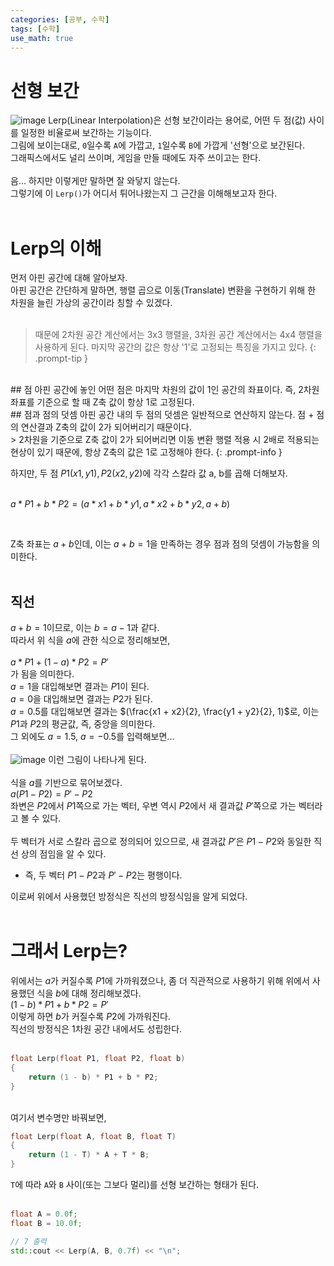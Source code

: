 ```yaml
---
categories: [공부, 수학]
tags: [수학]
use_math: true
---
```

# 선형 보간
![image](https://github.com/Time-of/Time-of.github.io/assets/83389425/5eb1b0c8-4d15-4f33-a0a1-8a0a89839f78)
Lerp(Linear Interpolation)은 선형 보간이라는 용어로, 어떤 두 점(값) 사이를 일정한 비율로써 보간하는 기능이다.  
그림에 보이는대로, `0`일수록 `A`에 가깝고, `1`일수록 `B`에 가깝게 '선형'으로 보간된다.  
그래픽스에서도 널리 쓰이며, 게임을 만들 때에도 자주 쓰이고는 한다.  
<br>
음... 하지만 이렇게만 말하면 잘 와닿지 않는다.  
그렇기에 이 `Lerp()`가 어디서 튀어나왔는지 그 근간을 이해해보고자 한다.  
<br>

# Lerp의 이해
먼저 아핀 공간에 대해 알아보자.  
아핀 공간은 간단하게 말하면, 행렬 곱으로 이동(Translate) 변환을 구현하기 위해 한 차원을 늘린 가상의 공간이라 칭할 수 있겠다.  
<br>

> 때문에 2차원 공간 계산에서는 3x3 행렬을, 3차원 공간 계산에서는 4x4 행렬을 사용하게 된다. 
> 마지막 공간의 값은 항상 '1'로 고정되는 특징을 가지고 있다.
{: .prompt-tip }
<br>
## 점
아핀 공간에 놓인 어떤 점은 마지막 차원의 값이 1인 공간의 좌표이다.  
즉, 2차원 좌표를 기준으로 할 때 Z축 값이 항상 1로 고정된다.  
<br>
## 점과 점의 덧셈
아핀 공간 내의 두 점의 덧셈은 일반적으로 연산하지 않는다.  
점 + 점의 연산결과 Z축의 값이 2가 되어버리기 때문이다.  
<br>
> 2차원을 기준으로 Z축 값이 2가 되어버리면 이동 변환 행렬 적용 시 2배로 적용되는 현상이 있기 때문에, 항상 Z축의 값은 1로 고정해야 한다.
{: .prompt-info }
<br>

하지만, 두 점 $P1(x1, y1), P2(x2, y2)$에 각각 스칼라 값 a, b를 곱해 더해보자.  
<br>

$a*P1+b*P2 = (a*x1+b*y1, a*x2+b*y2, a + b)$  

<br>

Z축 좌표는 $a+b$인데, 이는 $a+b=1$을 만족하는 경우 점과 점의 덧셈이 가능함을 의미한다.  
<br>
## 직선
$a + b = 1$이므로, 이는 $b = a - 1$과 같다.  
따라서 위 식을 $a$에 관한 식으로 정리해보면,  
<br>
$a * P1 + (1 - a) * P2 = P'$
<br>
가 됨을 의미한다.  
$a = 1$을 대입해보면 결과는 $P1$이 된다.  
$a = 0$을 대입해보면 결과는 $P2$가 된다.  
$a = 0.5$를 대입해보면 결과는 $(\frac{x1 + x2}{2}, \frac{y1 + y2}{2}, 1)$로, 이는 $P1$과 $P2$의 평균값, 즉, 중앙을 의미한다.  
그 외에도 $a = 1.5$, $a = -0.5$를 입력해보면...  
<br>
![image](https://github.com/Time-of/Time-of.github.io/assets/83389425/39f1037a-9950-4716-bb09-4bab1150e828)
이런 그림이 나타나게 된다.  
<br>
식을 $a$를 기반으로 묶어보겠다.  
$a(P1-P2) = P'-P2$  
좌변은 $P2$에서 $P1$쪽으로 가는 벡터, 우변 역시 $P2$에서 새 결과값 $P'$쪽으로 가는 벡터라고 볼 수 있다.  
<br>
두 벡터가 서로 스칼라 곱으로 정의되어 있으므로, 새 결과값 $P'$은 $P1-P2$와 동일한 직선 상의 점임을 알 수 있다.  
- 즉, 두 벡터 $P1-P2$과 $P'-P2$는 평행이다.  

이로써 위에서 사용했던 방정식은 직선의 방정식임을 알게 되었다.  
<br>

# 그래서 Lerp는?
위에서는 $a$가 커질수록 $P1$에 가까워졌으나, 좀 더 직관적으로 사용하기 위해 위에서 사용했던 식을 $b$에 대해 정리해보겠다.  
$(1 - b) * P1 + b * P2 = P'$  
이렇게 하면 $b$가 커질수록 $P2$에 가까워진다.  
직선의 방정식은 1차원 공간 내에서도 성립한다.  
<br>
```cpp
float Lerp(float P1, float P2, float b)
{
    return (1 - b) * P1 + b * P2;
}
```  
<br>
여기서 변수명만 바꿔보면,  

```cpp
float Lerp(float A, float B, float T)
{
    return (1 - T) * A + T * B;
}
```  
`T`에 따라 `A`와 `B` 사이(또는 그보다 멀리)를 선형 보간하는 형태가 된다.  
<br>

```cpp
float A = 0.0f;
float B = 10.0f;

// 7 출력
std::cout << Lerp(A, B, 0.7f) << "\n";
```

